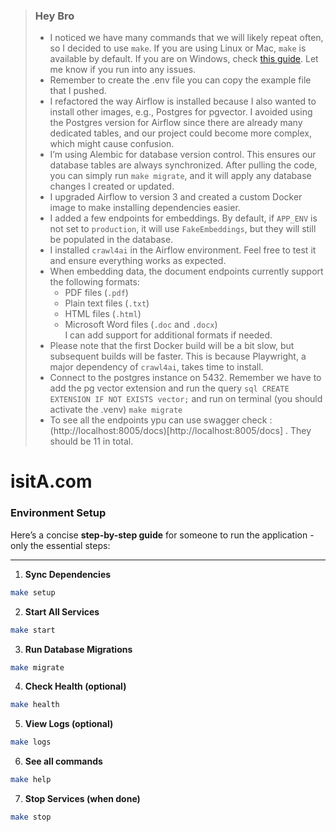 > ### Hey Bro
> - I noticed we have many commands that we will likely repeat often, so I decided to use `make`. If you are using Linux or Mac, `make` is available by default. If you are on Windows, check [this guide](https://medium.com/@AliMasaoodi/installing-make-on-windows-10-using-chocolatey-a-step-by-step-guide-5e178c449394). Let me know if you run into any issues. 
> - Remember to create the .env file you can copy the example file that I pushed.
> - I refactored the way Airflow is installed because I also wanted to install other images, e.g., Postgres for pgvector. I avoided using the Postgres version for Airflow since there are already many dedicated tables, and our project could become more complex, which might cause confusion.  
> - I’m using Alembic for database version control. This ensures our database tables are always synchronized. After pulling the code, you can simply run `make migrate`, and it will apply any database changes I created or updated.  
> - I upgraded Airflow to version 3 and created a custom Docker image to make installing dependencies easier.  
> - I added a few endpoints for embeddings. By default, if `APP_ENV` is not set to `production`, it will use `FakeEmbeddings`, but they will still be populated in the database.  
> - I installed `crawl4ai` in the Airflow environment. Feel free to test it and ensure everything works as expected.  
> - When embedding data, the document endpoints currently support the following formats:  
>   - PDF files (`.pdf`)  
>   - Plain text files (`.txt`)  
>   - HTML files (`.html`)  
>   - Microsoft Word files (`.doc` and `.docx`)  
>   I can add support for additional formats if needed.  
> - Please note that the first Docker build will be a bit slow, but subsequent builds will be faster. This is because Playwright, a major dependency of `crawl4ai`, takes time to install.
> - Connect to the postgres instance on 5432. Remember we have to add the pg vector extension and run the query ```sql CREATE EXTENSION IF NOT EXISTS vector;``` and run on terminal (you should activate the .venv) `make migrate`
> - To see all the endpoints ypu can use swagger check : (http://localhost:8005/docs)[http://localhost:8005/docs] . They should be 11 in total.


# isitA.com 

### Environment Setup

Here’s a concise **step-by-step guide** for someone to run the application - only the essential steps:

---



1. **Sync Dependencies**

```bash
make setup
```

2. **Start All Services**

```bash
make start
```

3. **Run Database Migrations**

```bash
make migrate
```

4. **Check Health (optional)**

```bash
make health
```

5. **View Logs (optional)**

```bash
make logs
```
6. **See all commands**

```bash
make help
```

7. **Stop Services (when done)**

```bash
make stop
```
